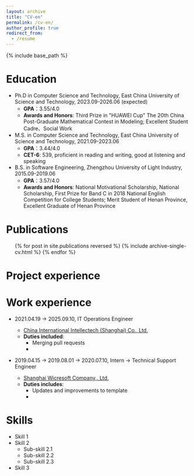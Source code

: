 ```yaml
---
layout: archive
title: "CV-en"
permalink: /cv-en/
author_profile: true
redirect_from:
  - /resume
---
```


{% include base_path %}

Education
======
* Ph.D in Computer Science and Technology, East China University of Science and Technology, 2023.09-2026.06 (expected)
  * <strong>GPA</strong>：3.55/4.0
  * <strong>Awards and Honors</strong>: Third Prize in "HUAWEI Cup" The 20th China Post-Graduate Mathematical Contest in Modeling; Excellent Student Cadre、Social Work
* M.S. in Computer Science and Technology, East China University of Science and Technology, 2021.09-2023.06 
  * <strong>GPA</strong>：3.44/4.0
  * <strong>CET-6</strong>: 539, proficient in reading and writing, good at listening and speaking 
* B.S. in Software Engineering, Zhengzhou University of Light Industry, 2015.09-2019.06
  * <strong>GPA</strong>：3.57/4.0
  * <strong>Awards and Honors</strong>: National Motivational Scholarship, National Scholarship, First Prize for Band C in 2018 National English Competition for College Students; Merit Student of Henan Province, Excellent Graduate of Henan Province

Publications
======
  <ul>{% for post in site.publications reversed %}
    {% include archive-single-cv.html %}
  {% endfor %}</ul>
  

Project experience
======


Work experience
======
* 2021.04.19 -> 2025.09.10, IT Operations Engineer
  * [China International Intellectech (Shanghai) Co., Ltd.](https://www.ciicsh.com/ciicsh/498473/498475/index.html)
  * <strong>Duties included</strong>: 
    * Merging pull requests
    * 

* 2019.04.15 -> 2019.08.01 -> 2020.07.10, Intern -> Technical Support Engineer
  * [Shanghai Wicresoft Company,. Ltd.](https://en.wicresoft.com/aboutUs.html)
  * <strong>Duties includes</strong>: 
    * Updates and improvements to template
    * 

  
Skills
======
* Skill 1
* Skill 2
  * Sub-skill 2.1
  * Sub-skill 2.2
  * Sub-skill 2.3
* Skill 3


